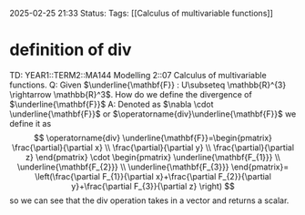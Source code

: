 2025-02-25 21:33
Status: 
Tags: [[Calculus of multivariable functions]]
# definition of div

TD: YEAR1::TERM2::MA144 Modelling 2::07 Calculus of multivariable functions.
Q: Given $\underline{\mathbf{F}} : U\subseteq \mathbb{R}^{3} \rightarrow \mathbb{R}^3$. How do we define the divergence of $\underline{\mathbf{F}}$
A: Denoted as $\nabla \cdot \underline{\mathbf{F}}$ or $\operatorname{div}\underline{\mathbf{F}}$ we define it as $$
\operatorname{div} \underline{\mathbf{F}}=\begin{pmatrix}
\frac{\partial}{\partial x} \\
\frac{\partial}{\partial y} \\
\frac{\partial}{\partial z}
\end{pmatrix}
\cdot
\begin{pmatrix}
\underline{\mathbf{F_{1}}} \\
\underline{\mathbf{F_{2}}} \\
\underline{\mathbf{F_{3}}}
\end{pmatrix}=
\left(\frac{\partial F_{1}}{\partial x}+\frac{\partial F_{2}}{\partial y}+\frac{\partial F_{3}}{\partial z} \right)
$$so we can see that the div operation takes in a vector and returns a scalar.
<!--ID: 1740519663006-->
